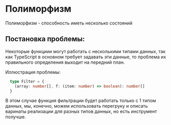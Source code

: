 # Полиморфизм

Полиморфизм - способность иметь несколько состояний

## Постановка проблемы:
Некоторые функциии могут работать с несколькими типами данных,
так как TypeScript в основном требует задавать эти данные, то
проблема их правильного определения выходит на передний план.

Иллюстрация проблемы:
```typescript
  type Filter = {
    (array: number[], f: (item: number) => boolean): number[]
  }
```
В этом случае функция фильтрации будет работать только с 1 типом данных,
мы, конечно, можем использовать перегруку и описать варинаты реализации
для разных типов данных, но есть инструмент получше.